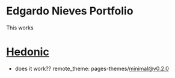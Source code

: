 # Edgardo Nieves Portfolio
This works
# [Hedonic](https://github.com/egnieves/egnieves.github.io)
* does it work??
remote_theme: pages-themes/minimal@v0.2.0